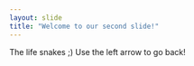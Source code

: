 ```yaml
---
layout: slide
title: "Welcome to our second slide!"
---
```

The life snakes ;)
Use the left arrow to go back!
